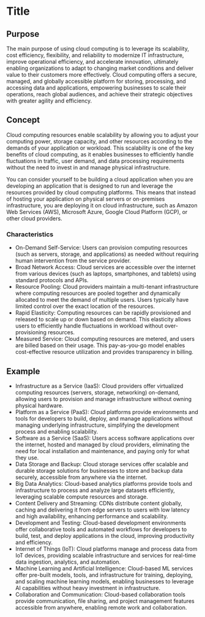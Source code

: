 # Title

## Purpose

The main purpose of using cloud computing is to leverage its scalability, cost efficiency, flexibility, and reliability to modernize IT infrastructure, improve operational efficiency, and accelerate innovation, ultimately enabling organizations to adapt to changing market conditions and deliver value to their customers more effectively. Cloud computing offers a secure, managed, and globally accessible platform for storing, processing, and accessing data and applications, empowering businesses to scale their operations, reach global audiences, and achieve their strategic objectives with greater agility and efficiency.

## Concept

Cloud computing resources enable scalability by allowing you to adjust your computing power, storage capacity, and other resources according to the demands of your application or workload. This scalability is one of the key benefits of cloud computing, as it enables businesses to efficiently handle fluctuations in traffic, user demand, and data processing requirements without the need to invest in and manage physical infrastructure.

You can consider yourself to be building a cloud application when you are developing an application that is designed to run and leverage the resources provided by cloud computing platforms. This means that instead of hosting your application on physical servers or on-premises infrastructure, you are deploying it on cloud infrastructure, such as Amazon Web Services (AWS), Microsoft Azure, Google Cloud Platform (GCP), or other cloud providers.

### Characteristics

* On-Demand Self-Service: Users can provision computing resources (such as servers, storage, and applications) as needed without requiring human intervention from the service provider.
* Broad Network Access: Cloud services are accessible over the internet from various devices (such as laptops, smartphones, and tablets) using standard protocols and APIs.
* Resource Pooling: Cloud providers maintain a multi-tenant infrastructure where computing resources are pooled together and dynamically allocated to meet the demand of multiple users. Users typically have limited control over the exact location of the resources.
* Rapid Elasticity: Computing resources can be rapidly provisioned and released to scale up or down based on demand. This elasticity allows users to efficiently handle fluctuations in workload without over-provisioning resources.
* Measured Service: Cloud computing resources are metered, and users are billed based on their usage. This pay-as-you-go model enables cost-effective resource utilization and provides transparency in billing.

## Example

* Infrastructure as a Service (IaaS): Cloud providers offer virtualized computing resources (servers, storage, networking) on-demand, allowing users to provision and manage infrastructure without owning physical hardware.
* Platform as a Service (PaaS): Cloud platforms provide environments and tools for developers to build, deploy, and manage applications without managing underlying infrastructure, simplifying the development process and enabling scalability.
* Software as a Service (SaaS): Users access software applications over the internet, hosted and managed by cloud providers, eliminating the need for local installation and maintenance, and paying only for what they use.
* Data Storage and Backup: Cloud storage services offer scalable and durable storage solutions for businesses to store and backup data securely, accessible from anywhere via the internet.
* Big Data Analytics: Cloud-based analytics platforms provide tools and infrastructure to process and analyze large datasets efficiently, leveraging scalable compute resources and storage.
* Content Delivery and Streaming: CDNs distribute content globally, caching and delivering it from edge servers to users with low latency and high availability, enhancing performance and scalability.
* Development and Testing: Cloud-based development environments offer collaborative tools and automated workflows for developers to build, test, and deploy applications in the cloud, improving productivity and efficiency.
* Internet of Things (IoT): Cloud platforms manage and process data from IoT devices, providing scalable infrastructure and services for real-time data ingestion, analytics, and automation.
* Machine Learning and Artificial Intelligence: Cloud-based ML services offer pre-built models, tools, and infrastructure for training, deploying, and scaling machine learning models, enabling businesses to leverage AI capabilities without heavy investment in infrastructure.
* Collaboration and Communication: Cloud-based collaboration tools provide communication, file sharing, and project management features accessible from anywhere, enabling remote work and collaboration.
